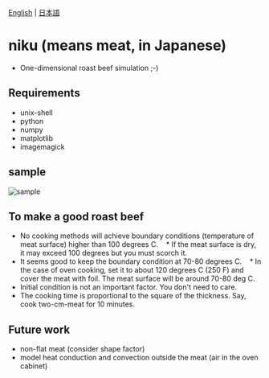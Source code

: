[English](README.md) | [日本語](README.ja.md)

# niku (means meat, in Japanese)
* One-dimensional roast beef simulation ;-)

## Requirements
* unix-shell
* python
* numpy
* matplotlib
* imagemagick

## sample
![sample](sample.gif)

## To make a good roast beef
* No cooking methods will achieve boundary conditions (temperature of meat surface) higher than 100 degrees C.
   * If the meat surface is dry, it may exceed 100 degrees but you must scorch it.
* It seems good to keep the boundary condition at 70-80 degrees C.
   * In the case of oven cooking, set it to about 120 degrees C (250 F) and cover the meat with foil. The meat surface will be around 70-80 deg C.
* Initial condition is not an important factor. You don't need to care.
* The cooking time is proportional to the square of the thickness. Say, cook two-cm-meat for 10 minutes.

## Future work
* non-flat meat (consider shape factor)
* model heat conduction and convection outside the meat (air in the oven cabinet)
